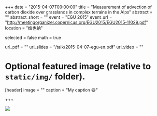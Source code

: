 +++
date = "2015-04-07T00:00:00"
title = "Measurement of advection of carbon dioxide over grasslands in complex terrains in the Alps"
abstract = ""
abstract_short = ""
event = "EGU 2015"
event_url = "http://meetingorganizer.copernicus.org/EGU2015/EGU2015-11029.pdf"
location = "维也纳"

selected = false
math = true

url_pdf = ""
url_slides = "/talk/2015-04-07-egu-en.pdf"
url_video = ""

# Optional featured image (relative to `static/img/` folder).
[header]
image = ""
caption = "My caption :smile:"

+++

![](http://www.biomet.co.at/wp/wp-content/uploads/2015/04/Biomet@EGU.jpeg)